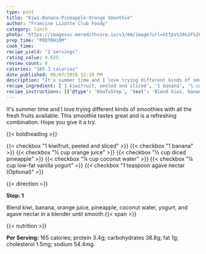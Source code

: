 ```yaml
---
type: post
title: "Kiwi-Banana-Pineapple-Orange Smoothie"
author: "Francine Lizotte Club Foody"
category: lunch
photo: "https://imagesvc.meredithcorp.io/v3/mm/image?url=https%3A%2F%2Fimages.media-allrecipes.com%2Fuserphotos%2F2412401.jpg"
prep_time: "P0DT0H10M"
cook_time: 
recipe_yield: "2 servings"
rating_value: 4.625
review_count: 8
calories: "165.3 calories"
date_published: 08/07/2018 12:10 PM
description: "It's summer time and I love trying different kinds of smoothies with all the fresh fruits available. This smoothie tastes great and is a refreshing combination. Hope you give it a try."
recipe_ingredient: ['1 kiwifruit, peeled and sliced', '1 banana', '½ cup orange juice', '½ cup diced pineapple', '¼ cup coconut water', '¼ cup low-fat vanilla yogurt', '1 teaspoon agave nectar']
recipe_instructions: [{'@type': 'HowToStep', 'text': 'Blend kiwi, banana, orange juice, pineapple, coconut water, yogurt, and agave nectar in a blender until smooth.\n'}]
---
```


It's summer time and I love trying different kinds of smoothies with all the fresh fruits available. This smoothie tastes great and is a refreshing combination. Hope you give it a try. 

{{< boldheading >}}

{{< checkbox "1  kiwifruit, peeled and sliced" >}}
{{< checkbox "1  banana" >}}
{{< checkbox "½ cup orange juice" >}}
{{< checkbox "½ cup diced pineapple" >}}
{{< checkbox "¼ cup coconut water" >}}
{{< checkbox "¼ cup low-fat vanilla yogurt" >}}
{{< checkbox "1 teaspoon agave nectar  (Optional)" >}}


{{< direction >}}

**Step: 1**

Blend kiwi, banana, orange juice, pineapple, coconut water, yogurt, and agave nectar in a blender until smooth.{{< span >}}

{{< nutrition >}}

**Per Serving:** 165 calories; protein 3.4g; carbohydrates 38.8g; fat 1g; cholesterol 1.5mg; sodium 54.4mg.